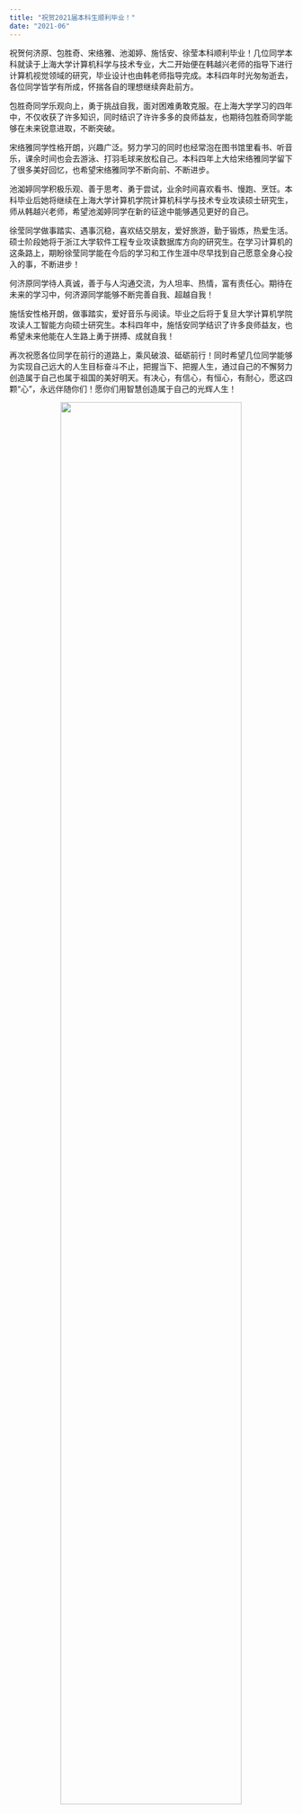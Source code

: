```yaml
---
title: "祝贺2021届本科生顺利毕业！"
date: "2021-06"
---
```


祝贺何济原、包胜奇、宋络雅、池洳婷、施恬安、徐莹本科顺利毕业！几位同学本科就读于上海大学计算机科学与技术专业，大二开始便在韩越兴老师的指导下进行计算机视觉领域的研究，毕业设计也由韩老师指导完成。本科四年时光匆匆逝去，各位同学皆学有所成，怀揣各自的理想继续奔赴前方。

包胜奇同学乐观向上，勇于挑战自我，面对困难勇敢克服。在上海大学学习的四年中，不仅收获了许多知识，同时结识了许许多多的良师益友，也期待包胜奇同学能够在未来锐意进取，不断突破。

宋络雅同学性格开朗，兴趣广泛。努力学习的同时也经常泡在图书馆里看书、听音乐，课余时间也会去游泳、打羽毛球来放松自己。本科四年上大给宋络雅同学留下了很多美好回忆，也希望宋络雅同学不断向前、不断进步。

池洳婷同学积极乐观、善于思考、勇于尝试，业余时间喜欢看书、慢跑、烹饪。本科毕业后她将继续在上海大学计算机学院计算机科学与技术专业攻读硕士研究生，师从韩越兴老师，希望池洳婷同学在新的征途中能够遇见更好的自己。

徐莹同学做事踏实、遇事沉稳，喜欢结交朋友，爱好旅游，勤于锻炼，热爱生活。硕士阶段她将于浙江大学软件工程专业攻读数据库方向的研究生。在学习计算机的这条路上，期盼徐莹同学能在今后的学习和工作生涯中尽早找到自己愿意全身心投入的事，不断进步！

何济原同学待人真诚，善于与人沟通交流，为人坦率、热情，富有责任心。期待在未来的学习中，何济源同学能够不断完善自我、超越自我！

施恬安性格开朗，做事踏实，爱好音乐与阅读。毕业之后将于复旦大学计算机学院攻读人工智能方向硕士研究生。本科四年中，施恬安同学结识了许多良师益友，也希望未来他能在人生路上勇于拼搏、成就自我！

再次祝愿各位同学在前行的道路上，乘风破浪、砥砺前行！同时希望几位同学能够为实现自己远大的人生目标奋斗不止，把握当下、把握人生，通过自己的不懈努力创造属于自己也属于祖国的美好明天。有决心，有信心，有恒心，有耐心，愿这四颗“心”，永远伴随你们！愿你们用智慧创造属于自己的光辉人生！

<p align="center">
    <img src="/images/indexPic/2021/20210618.jpg" style="width: 80%">
</p>